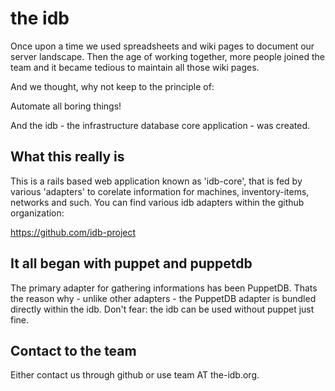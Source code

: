 # the idb

Once upon a time we used spreadsheets and wiki pages to 
document our server landscape. Then the age of working 
together, more people joined the team and it became 
tedious to maintain all those wiki pages.

And we thought, why not keep to the principle of:

Automate all boring things!

And the idb - the infrastructure database core application -
was created.

## What this really is

This is a rails based web application known as 'idb-core', that
is fed by various 'adapters' to corelate information for
machines, inventory-items, networks and such.
You can find various idb adapters within the github organization:

https://github.com/idb-project

## It all began with puppet and puppetdb

The primary adapter for gathering informations has been PuppetDB.
Thats the reason why - unlike other adapters - the PuppetDB adapter is
bundled directly within the idb. Don't fear: the idb can be used
without puppet just fine. 

## Contact to the team

Either contact us through github or use team AT the-idb.org.

